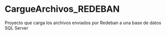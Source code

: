# CargueArchivos_REDEBAN
Proyecto que carga los archivos enviados por Redeban a una base de datos SQL Server
